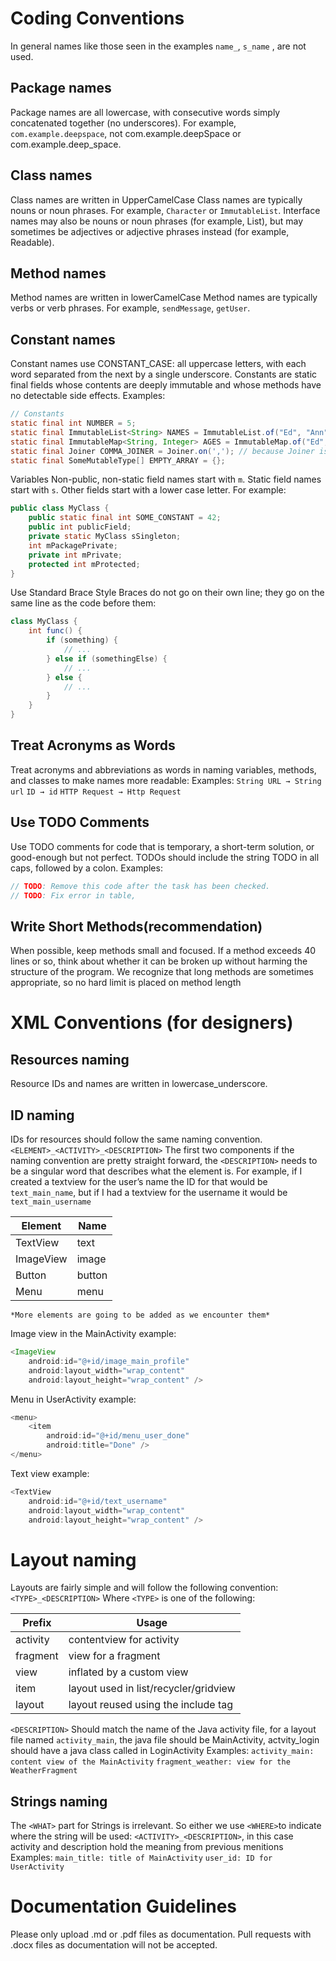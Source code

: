 # Coding  Conventions 

In general names like those seen in the examples `name_`, `s_name` , are not used.

## Package names

Package names are all lowercase, with consecutive words simply concatenated together (no underscores). For example, `com.example.deepspace`, not com.example.deepSpace or com.example.deep_space.

## Class names

Class names are written in UpperCamelCase
Class names are typically nouns or noun phrases. For example, `Character` or `ImmutableList`. Interface names may also be nouns or noun phrases (for example, List), but may sometimes be adjectives or adjective phrases instead (for example, Readable).

## Method names

Method names are written in lowerCamelCase
Method names are typically verbs or verb phrases. For example, `sendMessage`, `getUser`.

## Constant names

Constant names use CONSTANT_CASE: all uppercase letters, with each word separated from the next by a single underscore. Constants are static final fields whose contents are deeply immutable and whose methods have no detectable side effects. Examples:
```java
// Constants
static final int NUMBER = 5;
static final ImmutableList<String> NAMES = ImmutableList.of("Ed", "Ann");
static final ImmutableMap<String, Integer> AGES = ImmutableMap.of("Ed", 35, "Ann", 32);
static final Joiner COMMA_JOINER = Joiner.on(','); // because Joiner is immutable
static final SomeMutableType[] EMPTY_ARRAY = {};
```
Variables
Non-public, non-static field names start with `m`.
Static field names start with `s`.
Other fields start with a lower case letter.
For example:
```java
public class MyClass {
    public static final int SOME_CONSTANT = 42;
    public int publicField;
    private static MyClass sSingleton;
    int mPackagePrivate;
    private int mPrivate;
    protected int mProtected;
}
```

Use Standard Brace Style
Braces do not go on their own line; they go on the same line as the code before them:
```java
class MyClass {
    int func() {
        if (something) {
            // ...
        } else if (somethingElse) {
            // ...
        } else {
            // ...
        }
    }
}
```

## Treat Acronyms as Words
Treat acronyms and abbreviations as words in naming variables, methods, and classes to make names more readable:
Examples:
`String URL → String url`
`ID → id`
`HTTP Request → Http Request`

## Use TODO Comments
Use TODO comments for code that is temporary, a short-term solution, or good-enough but not perfect. TODOs should include the string TODO in all caps, followed by a colon.
Examples:
```java
// TODO: Remove this code after the task has been checked.
// TODO: Fix error in table,
```



## Write Short Methods(recommendation)
When possible, keep methods small and focused. If a method exceeds 40 lines or so, think about whether it can be broken up without harming the structure of the program. We recognize that long methods are sometimes appropriate, so no hard limit is placed on method length











# XML Conventions (for designers) 
## Resources naming
Resource IDs and names are written in lowercase_underscore.
## ID naming
IDs for resources should follow the same naming convention. `<ELEMENT>_<ACTIVITY>_<DESCRIPTION>` 
The first two components if the naming convention are pretty straight forward, the `<DESCRIPTION>` needs to be a singular word that describes what the element is. For example, if I created a textview for the user’s name the ID for that would be `text_main_name`, but if I had a textview for the username it would be `text_main_username`

| Element | Name |
|---|------|
| TextView | text |
| ImageView | image |
| Button | button |
| Menu | menu |

`*More elements are going to be added as we encounter them*`

Image view in the MainActivity example:
```java
<ImageView
    android:id="@+id/image_main_profile"
    android:layout_width="wrap_content"
    android:layout_height="wrap_content" />
```
Menu in UserActivity example:

```java
<menu>
	<item
        android:id="@+id/menu_user_done"
        android:title="Done" />
</menu>
```
Text view example:
```java
<TextView
    android:id="@+id/text_username"
    android:layout_width="wrap_content"
    android:layout_height="wrap_content" />
```




# Layout naming
Layouts are fairly simple and will follow the following convention: `<TYPE>_<DESCRIPTION>`
Where `<TYPE>` is one of the following:
 
| Prefix | Usage |
|-----|-------|
| activity | contentview for activity |
| fragment | view for a fragment |
| view | inflated by a custom view |
| item | layout used in list/recycler/gridview |
| layout | layout reused using the include tag|

`<DESCRIPTION>` Should match the name of the Java activity file, for a layout file named `activity_main`, the java file should be MainActivity, actvity_login should have a java class called in LoginActivity
Examples:
`activity_main: content view of the MainActivity`
`fragment_weather: view for the WeatherFragment`
## Strings naming
The `<WHAT>` part for Strings is irrelevant. So either we use `<WHERE>`to indicate where the string will be used:
`<ACTIVITY>_<DESCRIPTION>`, in this case activity and description hold the meaning from previous menitions 
Examples:
`main_title: title of MainActivity`
`user_id: ID for UserActivity`


# Documentation Guidelines

Please only upload .md or .pdf files as documentation. Pull requests with .docx files as documentation will not be accepted.